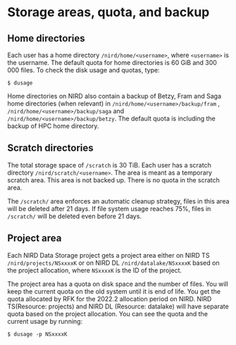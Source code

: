 # Storage areas, quota, and backup


## Home directories

Each user has a home directory `/nird/home/<username>`, where
`<username>` is the username. The default quota for home directories
is 60 GiB and 300 000 files. To check the disk usage and quotas, type:

```console
$ dusage
```

Home directories on NIRD also contain a backup of Betzy, Fram and Saga home
directories (when relevant) in `/nird/home/<username>/backup/fram` , 
`/nird/home/<username>/backup/saga` and  `/nird/home/<username>/backup/betzy`.
The default quota is including the backup of HPC home directory. 


## Scratch directories

The total storage space of `/scratch` is 30 TiB.
Each user has a scratch directory `/nird/scratch/<username>`.
The area is meant as a temporary scratch area. This area is not backed up. 
There is no quota in the scratch area.

The `/scratch/` area enforces an automatic cleanup strategy, files in this 
area will be deleted after 21 days.
If file system usage reaches 75%, files in `/scratch/` will be deleted even 
before 21 days. 


## Project area

Each NIRD Data Storage project gets a project area either on NIRD TS `/nird/projects/NSxxxxK`
 or on NIRD DL `/nird/datalake/NSxxxxK` based on the project allocation,
 where `NSxxxxK` is the ID of the project.

The project area has a quota on disk space and the number of files.
You will keep the current quota on the old system until it is end of life.
You get the quota allocated by RFK for the 2022.2 allocation period on NIRD.
NIRD TS(Resource: projects) and NIRD DL (Resource: datalake) will have separate quota
 based on the project allocation.
You can see the quota and the current usage by running:

```console
$ dusage -p NSxxxxK
```


 
